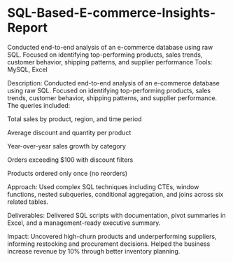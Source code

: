 # SQL-Based-E-commerce-Insights-Report
Conducted end-to-end analysis of an e-commerce database using raw SQL. Focused on identifying top-performing products, sales trends, customer behavior, shipping patterns, and supplier performance
Tools: MySQL, Excel

Description: Conducted end-to-end analysis of an e-commerce database using raw SQL. Focused on identifying top-performing products, sales trends, customer behavior, shipping patterns, and supplier performance. The queries included:

Total sales by product, region, and time period

Average discount and quantity per product

Year-over-year sales growth by category

Orders exceeding $100 with discount filters

Products ordered only once (no reorders)

Approach: Used complex SQL techniques including CTEs, window functions, nested subqueries, conditional aggregation, and joins across six related tables.

Deliverables: Delivered SQL scripts with documentation, pivot summaries in Excel, and a management-ready executive summary.

Impact: Uncovered high-churn products and underperforming suppliers, informing restocking and procurement decisions. Helped the business increase revenue by 10% through better inventory planning.

